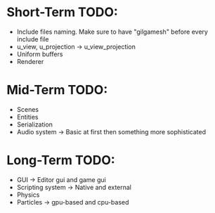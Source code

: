 # Short-Term TODO:
- Include files naming. Make sure to have "gilgamesh" before every include file
- u_view, u_projection -> u_view_projection 
- Uniform buffers
- Renderer

# Mid-Term TODO:
- Scenes
- Entities
- Serialization
- Audio system -> Basic at first then something more sophisticated

# Long-Term TODO:
- GUI -> Editor gui and game gui
- Scripting system -> Native and external
- Physics
- Particles -> gpu-based and cpu-based 
